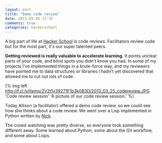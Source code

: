 ```yaml
---
layout: post
title: "Demo code review"
date: 2013-03-26 17:35
comments: true
categories: hackerschool
---
```


A big part of life at [Hacker School](http://hackerschool.com) is code reviews. Facilitators review code but for the most part, it's our super talented peers. 

**Getting reviewed is really valuable to accelerate learning.** It points unclear parts of your code, and blind spots you didn't know you had. In some of my projects I've implemented things in a brute-force way, and my reviewers have pointed me to data structures or libraries I hadn't yet discovered that allowed me to cut out lots of code.

{% img left http://f.cl.ly/items/2V2t1y39271F1b3k0B3D/2013_03_25_codereview.JPG 'Code review session' 'A picture of our code review session.' %}

Today Allison (a facilitator) offered a demo code review, so we could see how she thinks about a code review. We went over a Lisp implemented in Python written by [Nick](https://twitter.com/nycgwailou). 

The crowd watching was pretty diverse, so everyone took something different away. Some learned about Python, some about the Git workflow, and some about Lisps. 